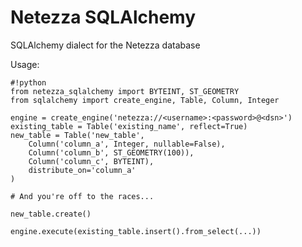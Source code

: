 Netezza SQLAlchemy
==================

SQLAlchemy dialect for the Netezza database

Usage:

```
#!python
from netezza_sqlalchemy import BYTEINT, ST_GEOMETRY
from sqlalchemy import create_engine, Table, Column, Integer

engine = create_engine('netezza://<username>:<password>@<dsn>')
existing_table = Table('existing_name', reflect=True)
new_table = Table('new_table',
    Column('column_a', Integer, nullable=False),
    Column('column_b', ST_GEOMETRY(100)),
    Column('column_c', BYTEINT),
    distribute_on='column_a'
)

# And you're off to the races...

new_table.create()

engine.execute(existing_table.insert().from_select(...))

```
